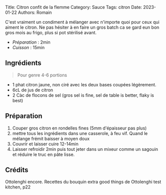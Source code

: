 Title:  Citron confit de la flemme
Category: Sauce
Tags: citron
Date: 2023-01-22
Authors: Romain

C'est vraiment un condiment à mélanger avec n'importe quoi pour ceux qui aiment le citron. Ne pas hésiter à en faire un gros batch ca se gard eun bon gros mois au frigo, plus si pot stérilisé avant.

- *Préparation* : 2min
- *Cuisson* : 15min

## Ingrédients
> Pour genre 4-6 portions

- 1 phat citron jaune, non ciré avec les deux bases coupées légèrement.
- 6cL de jus de citron
- 2 Càc de flocons de sel (gros sel is fine, sel de table is better, flaky is best)

## Préparation

1. Couper gros citron en rondelles fines (5mm d'épaisseur pas plus)
2. mettre tous les ingrédients dans une casserole, à feu vif. Quand le mélange frémit baisser à moyen doux
3. Couvrir et laisser cuire 12-14min
4. Laisser refroidir 2min puis tout jeter dans un mixeur comme un sagouin et réduire le truc en pâte lisse.

## Crédits
Ottolenghi encore. Recettes du bouquin extra good things de Ottolenghi test kitchen, p22